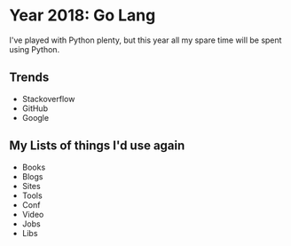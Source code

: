 # Year 2018: Go Lang

I've played with Python plenty, but this year all my spare time will be spent using Python.

## Trends
 - Stackoverflow
 - GitHub
 - Google

## My Lists of things I'd use again
 - Books
 - Blogs
 - Sites
 - Tools
 - Conf
 - Video
 - Jobs
 - Libs
